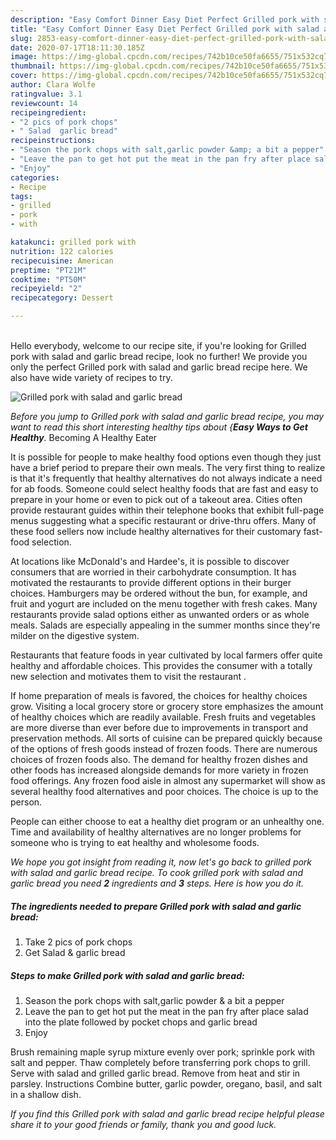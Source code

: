 ```yaml
---
description: "Easy Comfort Dinner Easy Diet Perfect Grilled pork with salad and garlic bread"
title: "Easy Comfort Dinner Easy Diet Perfect Grilled pork with salad and garlic bread"
slug: 2853-easy-comfort-dinner-easy-diet-perfect-grilled-pork-with-salad-and-garlic-bread
date: 2020-07-17T18:11:30.185Z
image: https://img-global.cpcdn.com/recipes/742b10ce50fa6655/751x532cq70/grilled-pork-with-salad-and-garlic-bread-recipe-main-photo.jpg
thumbnail: https://img-global.cpcdn.com/recipes/742b10ce50fa6655/751x532cq70/grilled-pork-with-salad-and-garlic-bread-recipe-main-photo.jpg
cover: https://img-global.cpcdn.com/recipes/742b10ce50fa6655/751x532cq70/grilled-pork-with-salad-and-garlic-bread-recipe-main-photo.jpg
author: Clara Wolfe
ratingvalue: 3.1
reviewcount: 14
recipeingredient:
- "2 pics of pork chops"
- " Salad  garlic bread"
recipeinstructions:
- "Season the pork chops with salt,garlic powder &amp; a bit a pepper"
- "Leave the pan to get hot put the meat in the pan fry after place salad into the plate followed by pocket chops and garlic bread"
- "Enjoy"
categories:
- Recipe
tags:
- grilled
- pork
- with

katakunci: grilled pork with 
nutrition: 122 calories
recipecuisine: American
preptime: "PT21M"
cooktime: "PT50M"
recipeyield: "2"
recipecategory: Dessert

---
```

<br>
Hello everybody, welcome to our recipe site, if you're looking for Grilled pork with salad and garlic bread recipe, look no further! We provide you only the perfect Grilled pork with salad and garlic bread recipe here. We also have wide variety of recipes to try.
<br>


![Grilled pork with salad and garlic bread](https://img-global.cpcdn.com/recipes/742b10ce50fa6655/751x532cq70/grilled-pork-with-salad-and-garlic-bread-recipe-main-photo.jpg)

<i>Before you jump to Grilled pork with salad and garlic bread recipe, you may want to read this short interesting healthy tips about {<strong>Easy Ways to Get Healthy</strong>.</i>
Becoming A Healthy Eater

It is possible for people to make healthy food options even though they just have a brief period to prepare their own meals. The very first thing to realize is that it's frequently that healthy alternatives do not always indicate a need for ab foods. Someone could select healthy foods that are fast and easy to prepare in your home or even to pick out of a takeout area. Cities often provide restaurant guides within their telephone books that exhibit full-page menus suggesting what a specific restaurant or drive-thru offers. Many of these food sellers now include healthy alternatives for their customary fast-food selection.

At locations like McDonald's and Hardee's, it is possible to discover consumers that are worried in their carbohydrate consumption.  It has motivated the restaurants to provide different options in their burger choices. Hamburgers may be ordered without the bun, for example, and fruit and yogurt are included on the menu together with fresh cakes. Many restaurants provide salad options either as unwanted orders or as whole meals.  Salads are especially appealing in the summer months since they're milder on the digestive system.

Restaurants that feature foods in year cultivated by local farmers offer quite healthy and affordable choices.  This provides the consumer with a totally new selection and motivates them to visit the restaurant .

If home preparation of meals is favored, the choices for healthy choices grow. Visiting a local grocery store or grocery store emphasizes the amount of healthy choices which are readily available. Fresh fruits and vegetables are more diverse than ever before due to improvements in transport and preservation methods.  All sorts of cuisine can be prepared quickly because of the options of fresh goods instead of frozen foods. There are numerous choices of frozen foods also. The demand for healthy frozen dishes and other foods has increased alongside demands for more variety in frozen food offerings. Any frozen food aisle in almost any supermarket will show as several healthy food alternatives and poor choices. The choice is up to the person.

People can either choose to eat a healthy diet program or an unhealthy one. Time and availability of healthy alternatives are no longer problems for someone who is trying to eat healthy and wholesome foods.


<i>We hope you got insight from reading it, now let's go back to grilled pork with salad and garlic bread recipe. To cook grilled pork with salad and garlic bread you need <strong>2</strong> ingredients and <strong>3</strong> steps. Here is how you do it.
</i>

##### The ingredients needed to prepare Grilled pork with salad and garlic bread:

1. Take 2 pics of pork chops
1. Get  Salad &amp; garlic bread


##### Steps to make Grilled pork with salad and garlic bread:

1. Season the pork chops with salt,garlic powder &amp; a bit a pepper
1. Leave the pan to get hot put the meat in the pan fry after place salad into the plate followed by pocket chops and garlic bread
1. Enjoy


Brush remaining maple syrup mixture evenly over pork; sprinkle pork with salt and pepper. Thaw completely before transferring pork chops to grill. Serve with salad and grilled garlic bread. Remove from heat and stir in parsley. Instructions Combine butter, garlic powder, oregano, basil, and salt in a shallow dish. 

<i>If you find this Grilled pork with salad and garlic bread recipe helpful please share it to your good friends or family, thank you and good luck.</i>
